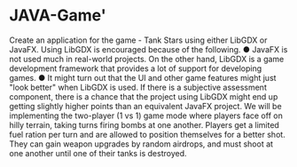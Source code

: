 # JAVA-Game'

Create an application for the game - Tank Stars using either LibGDX or JavaFX. Using
LibGDX is encouraged because of the following.
● JavaFX is not used much in real-world projects. On the other hand, LibGDX is a game
development framework that provides a lot of support for developing games.
● It might turn out that the UI and other game features might just "look better" when
LibGDX is used. If there is a subjective assessment component, there is a chance that the
project using LibGDX might end up getting slightly higher points than an equivalent
JavaFX project.
We will be implementing the two-player (1 vs 1) game mode where players face off on hilly
terrain, taking turns firing bombs at one another. Players get a limited fuel ration per turn and are
allowed to position themselves for a better shot. They can gain weapon upgrades by random
airdrops, and must shoot at one another until one of their tanks is destroyed.

